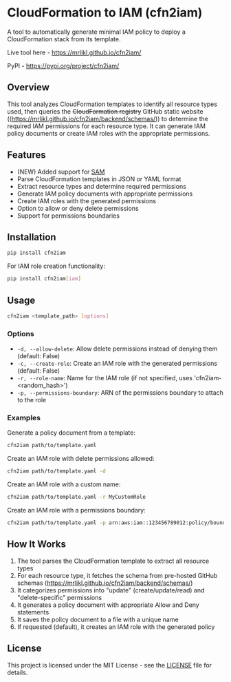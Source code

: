 # CloudFormation to IAM (cfn2iam)
A tool to automatically generate minimal IAM policy to deploy a CloudFormation stack from its template.

Live tool here - https://mrlikl.github.io/cfn2iam/

PyPI - https://pypi.org/project/cfn2iam/

## Overview

This tool analyzes CloudFormation templates to identify all resource types used, then queries the ~~CloudFormation registry~~ GitHub static website ((https://mrlikl.github.io/cfn2iam/backend/schemas/)) to determine the required IAM permissions for each resource type. It can generate IAM policy documents or create IAM roles with the appropriate permissions.

## Features

- (NEW) Added support for [SAM](https://docs.aws.amazon.com/serverless-application-model/latest/developerguide/what-is-sam.html)
- Parse CloudFormation templates in JSON or YAML format
- Extract resource types and determine required permissions
- Generate IAM policy documents with appropriate permissions
- Create IAM roles with the generated permissions
- Option to allow or deny delete permissions
- Support for permissions boundaries

## Installation

```bash
pip install cfn2iam
```

For IAM role creation functionality:
```bash
pip install cfn2iam[iam]
```

## Usage

```bash
cfn2iam <template_path> [options]
```

### Options

- `-d, --allow-delete`: Allow delete permissions instead of denying them (default: False)
- `-c, --create-role`: Create an IAM role with the generated permissions (default: False)
- `-r, --role-name`: Name for the IAM role (if not specified, uses 'cfn2iam-<random_hash>')
- `-p, --permissions-boundary`: ARN of the permissions boundary to attach to the role

### Examples

Generate a policy document from a template:
```bash
cfn2iam path/to/template.yaml
```

Create an IAM role with delete permissions allowed:
```bash
cfn2iam path/to/template.yaml -d
```

Create an IAM role with a custom name:
```bash
cfn2iam path/to/template.yaml -r MyCustomRole
```

Create an IAM role with a permissions boundary:
```bash
cfn2iam path/to/template.yaml -p arn:aws:iam::123456789012:policy/boundary
```

## How It Works

1. The tool parses the CloudFormation template to extract all resource types
2. For each resource type, it fetches the schema from pre-hosted GitHub schemas (https://mrlikl.github.io/cfn2iam/backend/schemas/)
3. It categorizes permissions into "update" (create/update/read) and "delete-specific" permissions
4. It generates a policy document with appropriate Allow and Deny statements
5. It saves the policy document to a file with a unique name
6. If requested (default), it creates an IAM role with the generated policy

## License

This project is licensed under the MIT License - see the [LICENSE](LICENSE) file for details.
